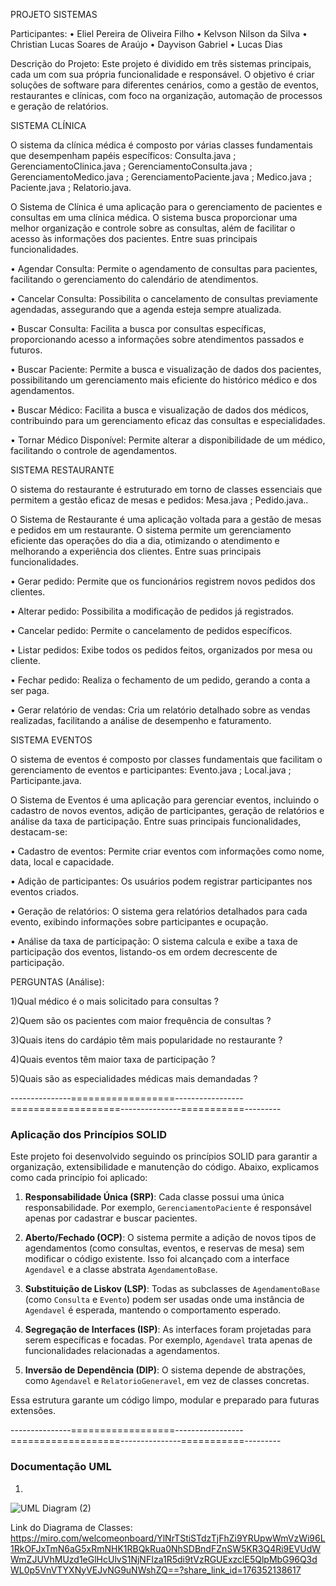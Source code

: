 PROJETO SISTEMAS

Participantes:
•	Eliel Pereira de Oliveira Filho
•	Kelvson Nilson da Silva
•	Christian Lucas Soares de Araújo
•	Dayvison Gabriel
•	Lucas Dias

 
Descrição do Projeto:
Este projeto é dividido em três sistemas principais, cada um com sua própria funcionalidade e responsável. O objetivo é criar soluções de software para diferentes cenários, como a gestão de eventos, restaurantes e clínicas, com foco na organização, automação de processos e geração de relatórios.


SISTEMA CLÍNICA

O sistema da clínica médica é composto por várias classes fundamentais que desempenham papéis específicos: Consulta.java ; GerenciamentoClinica.java ; GerenciamentoConsulta.java ; GerenciamentoMedico.java ; GerenciamentoPaciente.java ; Medico.java ; Paciente.java ; Relatorio.java.

O Sistema de Clínica é uma aplicação para o gerenciamento de pacientes e consultas em uma clínica médica. O sistema busca proporcionar uma melhor organização e controle sobre as consultas, além de facilitar o acesso às informações dos pacientes. Entre suas principais funcionalidades.

 • Agendar Consulta: Permite o agendamento de consultas para pacientes, facilitando o gerenciamento do calendário de atendimentos.

 • Cancelar Consulta: Possibilita o cancelamento de consultas previamente agendadas, assegurando que a agenda esteja sempre atualizada.

 • Buscar Consulta: Facilita a busca por consultas específicas, proporcionando acesso a informações sobre atendimentos passados e futuros.

 • Buscar Paciente: Permite a busca e visualização de dados dos pacientes, possibilitando um gerenciamento mais eficiente do histórico médico e dos agendamentos.

 • Buscar Médico: Facilita a busca e visualização de dados dos médicos, contribuindo para um gerenciamento eficaz das consultas e especialidades.

 • Tornar Médico Disponível: Permite alterar a disponibilidade de um médico, facilitando o controle de agendamentos.




SISTEMA RESTAURANTE

O sistema do restaurante é estruturado em torno de classes essenciais que permitem a gestão eficaz de mesas e pedidos: Mesa.java ; Pedido.java..

O Sistema de Restaurante é uma aplicação voltada para a gestão de mesas e pedidos em um restaurante. O sistema permite um gerenciamento eficiente das operações do dia a dia, otimizando o atendimento e melhorando a experiência dos clientes. Entre suas principais funcionalidades.

 •	Gerar pedido: Permite que os funcionários registrem novos pedidos dos clientes.

 •	Alterar pedido: Possibilita a modificação de pedidos já registrados.

 •	Cancelar pedido: Permite o cancelamento de pedidos específicos.

 •	Listar pedidos: Exibe todos os pedidos feitos, organizados por mesa ou cliente.

 •	Fechar pedido: Realiza o fechamento de um pedido, gerando a conta a ser paga.

 •	Gerar relatório de vendas: Cria um relatório detalhado sobre as vendas realizadas, facilitando a análise de desempenho e faturamento.



 
SISTEMA EVENTOS

O sistema de eventos é composto por classes fundamentais que facilitam o gerenciamento de eventos e participantes: Evento.java ; Local.java ; Participante.java.

O Sistema de Eventos é uma aplicação para gerenciar eventos, incluindo o cadastro de novos eventos, adição de participantes, geração de relatórios e análise da taxa de participação. Entre suas principais funcionalidades, destacam-se:

•	Cadastro de eventos: Permite criar eventos com informações como nome, data, local e capacidade.

•	Adição de participantes: Os usuários podem registrar participantes nos eventos criados.

•	Geração de relatórios: O sistema gera relatórios detalhados para cada evento, exibindo informações sobre participantes e ocupação.

•	Análise da taxa de participação: O sistema calcula e exibe a taxa de participação dos eventos, listando-os em ordem decrescente de participação.





PERGUNTAS (Análise):

1)Qual médico é o mais solicitado para consultas ?

2)Quem são os pacientes com maior frequência de consultas ?

3)Quais itens do cardápio têm mais popularidade no restaurante ?

4)Quais eventos têm maior taxa de participação ?

5)Quais são as especialidades médicas mais demandadas ?


---------------==================-----------------===================---------------===========---------


### Aplicação dos Princípios SOLID

Este projeto foi desenvolvido seguindo os princípios SOLID para garantir a organização, extensibilidade e manutenção do código. Abaixo, explicamos como cada princípio foi aplicado:

1. **Responsabilidade Única (SRP)**: Cada classe possui uma única responsabilidade. Por exemplo, `GerenciamentoPaciente` é responsável apenas por cadastrar e buscar pacientes.

2. **Aberto/Fechado (OCP)**: O sistema permite a adição de novos tipos de agendamentos (como consultas, eventos, e reservas de mesa) sem modificar o código existente. Isso foi alcançado com a interface `Agendavel` e a classe abstrata `AgendamentoBase`.

3. **Substituição de Liskov (LSP)**: Todas as subclasses de `AgendamentoBase` (como `Consulta` e `Evento`) podem ser usadas onde uma instância de `Agendavel` é esperada, mantendo o comportamento esperado.

4. **Segregação de Interfaces (ISP)**: As interfaces foram projetadas para serem específicas e focadas. Por exemplo, `Agendavel` trata apenas de funcionalidades relacionadas a agendamentos.

5. **Inversão de Dependência (DIP)**: O sistema depende de abstrações, como `Agendavel` e `RelatorioGeneravel`, em vez de classes concretas.

Essa estrutura garante um código limpo, modular e preparado para futuras extensões.


---------------==================-----------------===================---------------===========---------


### Documentação UML


1. 
![UML Diagram (2)](https://github.com/user-attachments/assets/96aebc5d-613e-4c4a-8c39-50b996dd9566)

Link do Diagrama de Classes: https://miro.com/welcomeonboard/YlNrTStiSTdzTjFhZi9YRUpwWmVzWi96L1RkOFJxTmN6aG5xRmNHK1RBQkRua0NhSDBndFZnSW5KR3Q4Ri9EVUdWWmZJUVhMUzd1eGlHcUlvS1NjNFIza1R5di9tVzRGUExzclE5QlpMbG96Q3dWL0p5VnVTYXNyVEJvNG9uNWshZQ==?share_link_id=176352138617

